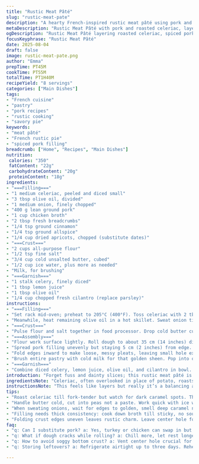 ```yaml
---
title: "Rustic Meat Pâté"
slug: "rustic-meat-pate"
description: "A hearty French-inspired rustic meat pâté using pork and celeriac with a crumbly, butter-rich crust. Incorporates warming spices and sweet dried apricots for a subtle twist. Cooked and assembled with textural contrasts—a tender, earthy filling under a crisp, golden pastry. Garnished with an acidic herb salad. Perfect for a casual dinner or unexpected guests."
metaDescription: "Rustic Meat Pâté with pork and roasted celeriac, layered with dried apricots and spices. Crust flaky from cold butter and ice water. Herb garnish adds sharp freshness."
ogDescription: "Rustic Meat Pâté layering roasted celeriac, spiced pork, apricots inside a buttery flaky crust. Herb salad finish for punch and crunch."
focusKeyphrase: "Rustic Meat Pâté"
date: 2025-08-04
draft: false
image: rustic-meat-pate.png
author: "Emma"
prepTime: PT45M
cookTime: PT55M
totalTime: PT1H40M
recipeYield: "8 servings"
categories: ["Main Dishes"]
tags:
- "French cuisine"
- "pastry"
- "pork recipes"
- "rustic cooking"
- "savory pie"
keywords:
- "meat pâté"
- "French rustic pie"
- "spiced pork filling"
breadcrumb: ["Home", "Recipes", "Main Dishes"]
nutrition: 
 calories: "350"
 fatContent: "22g"
 carbohydrateContent: "20g"
 proteinContent: "18g"
ingredients:
- "===Filling==="
- "1 medium celeriac, peeled and diced small"
- "3 tbsp olive oil, divided"
- "1 medium onion, finely chopped"
- "400 g lean ground pork"
- "1 cup chicken broth"
- "2 tbsp fresh breadcrumbs"
- "1/4 tsp ground cinnamon"
- "1/4 tsp ground allspice"
- "1/4 cup dried apricots, chopped (substitute dates)"
- "===Crust==="
- "2 cups all-purpose flour"
- "1/2 tsp fine salt"
- "3/4 cup cold unsalted butter, cubed"
- "1/2 cup ice water, plus more as needed"
- "Milk, for brushing"
- "===Garnish==="
- "1 stalk celery, finely diced"
- "1 tbsp lemon juice"
- "1 tbsp olive oil"
- "1/4 cup chopped fresh cilantro (replace parsley)"
instructions:
- "===Filling==="
- "Set rack mid-oven; preheat to 205°C (400°F). Toss celeriac with 2 tbsp olive oil; season with salt and pepper. Roast on parchment-lined tray until fork-tender, about 23 minutes; watch for a little caramel in corners. Let cool."
- "Meanwhile, heat remaining olive oil in a hot skillet. Sweat onion till translucent, edges turning golden—aroma should build. Add pork, crumble as it browns but don’t overcook, leaving it slightly pink inside to keep moisture. Pour in broth. Stir in breadcrumbs, cinnamon, and allspice. Continue cooking on high, stirring often until liquid nearly evaporates and mixture feels thick and sticky—about 9 minutes. Salt and pepper well. Let cool completely."
- "===Crust==="
- "Pulse flour and salt together in food processor. Drop cold butter cubes in; blitz intermittently. You want pea-sized lumps, not a paste. Slowly add ice water while pulsing; stop as soon as dough just clumps together. If too crumbly, add water dropwise—too wet, tough crust. Turn dough out, form tight disk, wrap in plastic. Chill 25 minutes minimum for rest and butter to firm up."
- "===Assembly==="
- "Flour work surface lightly. Roll dough to about 35 cm (14 inches) diameter; rough circle is fine. Transfer carefully to parchment-lined sheet."
- "Spread pork filling unevenly but staying 5 cm (2 inches) from edge. Scatter chopped apricots over meat. Spoon roasted celeriac over apricots to finish layering."
- "Fold edges inward to make loose, messy pleats, leaving small hole exposed in center for steam. Don’t seal it airtight—that crust needs to breathe and brown. Too tight, pastry gets soggy underneath."
- "Brush entire pastry with cold milk for that golden sheen. Pop into oven and bake about 33 minutes. Crust will hiss faintly as butter melts, edges should turn rich golden-brown, cracks and crispness visible. Bottom should slide slightly on tray when done."
- "===Garnish==="
- "Combine diced celery, lemon juice, olive oil, and cilantro in bowl. Season with salt and pepper. Scatter fresh herb salad atop the pâté right after removing from oven for a fresh, tangy crunch contrast."
introduction: "Forget fuss and dainty slices; this rustic meat pâté is rough around the edges, bold in flavor, and packed with textures. Roasted celeriac brings earthy sweetness replacing some potato weight I usually find too bland. The usual dates swapped for apricots adds a bright, late summer note—try mixing any dried fruit you fancy but stay with firm ones to avoid sogginess. Ground pork—lean but not too dry—melding with onions, spices, and breadcrumbs to bind and weight the filling just right. Pastry? All about cold butter, cold water, minimum handling for crumbly but not tough crust. The secret's letting the dough rest properly—rush it and you’ll bite into a fierce chew, no thanks. A quick zesty herb garnish—celery and cilantro—cuts through the richness for balance. Keep an eye on roast and bake times—minor shifts make or break texture."
ingredientsNote: "Celeriac, often overlooked in place of potato, roasts faster and holds up with a nuttier flavor; swap in turnip or kohlrabi if unavailable. Use chicken broth or sub vegetable broth to keep it mild. Ground pork: 85-90% lean works best for a moist filling—too lean and you’ll dry it out when cooking away broth. Breadcrumbs? Fresh, stale bread blitzed in blender is best; store-bought pantry crumbs work but can toughen filling. I replaced dates with dried apricots for brightness but figs or cherries could work for a twist. Allspice replaced cloves; less harsh, more aromatic. Butter must be cold, cubed and kept chilled, cutting in cold avoids greasy or tough pastry. Ice water crucial; never full water at room temp. Cilantro instead of parsley, adds unexpected punch to herb garnish. Lemon juice fresh, not bottled—acid soaks in and revives heavy mouthfeel. Olive oil for roasting and finishing adds fruity depth."
instructionsNote: "This feels like layers but really it’s a balancing act. Roast celeriac first: its softness and caramel should signal done. Overroasting means mush and watery filling. When sweating onions, wait for that audible sizzle and sweet smell before adding pork—it jumpstarts Maillard browning. Don’t overcrowd pan or meat steams. Adding broth after meat develops color prevents dryness but must cook down thoroughly so filling isn’t soupy; thick texture is key to hold shape when slicing. Pie dough relies on small butter bits to puff and flake; process with bursts to avoid overmixing. Resting dough in fridge is making your life easier—strictly don’t skip. Rolling crust a little thicker prevents breakage but not too thick or weight from filling sinks. Folding edges unevenly means rustic look; no perfection, don’t stress. Leaving center open vents steam preventing soggy bottom. Brush milk gently; water thins milk and loses gloss. Baking: watch edges’ color; too pale means underdone dough, too dark means overbaked filling inside. Listen for soft crackling as butter melts and pastry crisps. Rest a few minutes after baking for juices to redistribute. Herb garnish brings crunch and acidity counterpoint immediately, never toss it into oven or it wilts. Leftover pâté? Reheat gently or enjoy cold for stronger flavor contrasts."
tips:
- "Roast celeriac till fork-tender but watch for dark caramel spots. Those little corners tell you roast done. Don’t go mushy or watery or whole flavor drops. Cool fully before layering. Roast time varies with size; smaller cubes cook faster."
- "Handle butter cold, cut into peas not a paste. Work quick with ice water pulse only enough to clump dough. Over-pulse and you get mush, no flake. Dough rest in fridge is non-negotiable for flaky edges. Wrap tight or butter absorbs fridge odors."
- "When sweating onions, wait for edges to golden, smell deep caramel notes. Then add pork; keep heat high, brown not steam. Stir meat to crumble, color buildup adds flavor but stop short of dry. Pour broth trick helps keep moist inside."
- "Filling needs thick consistency: cook down broth till sticky, no soup. Breadcrumbs bind moisture but use fresh or stale - old crunchy store crumbs dry. Spices cinnamon and allspice subtle, add depth not heat. Dried apricots bring chew and brightness, subs vary texture & sweetness."
- "Folding crust edges uneven leaves rustic charm. Leave center hole for steam vent, avoid soggy base. Brush milk cold and thin to give sheen without puddles. Baking sound is subtle hiss then crackle; smell butter to judge doneness. Remove from sheet immediately when ready."
faq:
- "q: Can I substitute pork? a: Yes, turkey or chicken can swap in but adjust fat. Leaner meats dry faster, add bit more broth or butter in crust to compensate. Flavor shifts but texture manageable. Mixing meats works too."
- "q: What if dough cracks while rolling? a: Chill more, let rest longer. Use minimal flour on surface. Too cold and brittle, warm a little before rolling. Patch tears with small dough pieces pressed gently. Flaky repairs hold bake fine."
- "q: How to avoid soggy bottom crust? a: Vent center hole crucial for steam escape. Don’t seal edges tight. Preheat oven fully so bottom starts cooking immediately. Consider placing baking sheet low in oven. Don’t overload wet filling, thick helps freshness."
- "q: Storing leftovers? a: Refrigerate airtight up to three days. Reheat slowly to keep crust crisp; oven or pan good, microwave makes pastry soggy fast. Freezing whole pie tricky; freeze filling separately if needed. Defrost fully before reheating."

---
```


